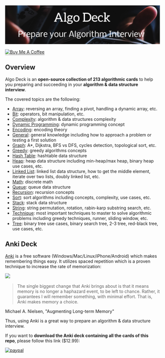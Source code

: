 [![](res/algodeck.jpg)](#algo-deck)

<a href="https://www.buymeacoffee.com/9b63kwt" target="_blank"><img src="https://www.buymeacoffee.com/assets/img/custom_images/orange_img.png" alt="Buy Me A Coffee" style="height: 41px !important;width: 174px !important;box-shadow: 0px 3px 2px 0px rgba(190, 190, 190, 0.5) !important;-webkit-box-shadow: 0px 3px 2px 0px rgba(190, 190, 190, 0.5) !important;" ></a>

## Overview

Algo Deck is an **open-source collection of 213 algorithmic cards** to help you preparing and succeeding in your **algorithm & data structure interview**.

The covered topics are the following:
- [Array](array.md): reversing an array, finding a pivot, handling a dynamic array, etc.  
- [Bit](bit.md): operators, bit manipulation, etc.
- [Complexity](complexity.md): algorithm & data structures complexity
- [Dynamic Programming](dynamicprogramming.md): dynamic programming concept
- [Encoding](encoding.md): encoding theory
- [General](general.md): general knowledge including how to approach a problem or testing a first solution
- [Graph](graph.md): A*, Dijkstra, BFS vs DFS, cycles detection, topological sort, etc.
- [Greedy](greedy.md): greedy algorithms concepts
- [Hash Table](hashtable.md): hashtable data structure
- [Heap](heap.md): heap data structure including min-heap/max heap, binary heap use cases, etc.
- [Linked List](linkedlist.md): linked list data structure, how to get the middle element, iterate over two lists, doubly linked list, etc.
- [Math](match.md): discrete math
- [Queue](queue.md): queue data structure
- [Recursion](recursion.md): recursion concepts
- [Sort](sort.md): sort algorithms including concepts, complexity, use cases, etc.
- [Stack](stack.md): stack data structure
- [String](string.md): string permutation, rotation, rabin-karp substring search, etc.
- [Technique](technique.md): most important techniques to master to solve algorithmic problems including greedy techniques, runner, sliding window, etc.
- [Tree](tree.md): binary tree use cases, binary search tree, 2-3 tree, red-black tree, use cases, etc. 

## Anki Deck

[Anki](https://apps.ankiweb.net/) is a free software (Windows/Mac/Linux/iPhone/Android) which makes remembering things easy. It utilizes spaced repetition which is a proven technique to increase the rate of memorization:  

[![](http://img.youtube.com/vi/-uMMRjrzPmE/0.jpg)](http://www.youtube.com/watch?v=-uMMRjrzPmE "Spaced Repetition: The most powerful study technique")

> The single biggest change that Anki brings about is that it means memory is no longer a haphazard event, to be left to chance. Rather, it guarantees I will remember something, with minimal effort. That is, Anki makes memory a choice.

Michael A. Nielsen, "Augmenting Long-term Memory"

Thus, using Anki is a great way to prepare an algorithm & data structure interview. 

If you want to **download the Anki deck containing all the cards of this repo**, please follow this link ($12.99):

[![paypal](https://www.paypalobjects.com/en_US/i/btn/btn_buynowCC_LG.gif)](https://www.paypal.com/cgi-bin/webscr?cmd=_s-xclick&hosted_button_id=W4QQBV8VB4KZ8)